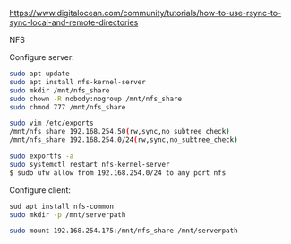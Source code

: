 https://www.digitalocean.com/community/tutorials/how-to-use-rsync-to-sync-local-and-remote-directories

NFS

Configure server:
```sh
sudo apt update
sudo apt install nfs-kernel-server
sudo mkdir /mnt/nfs_share
sudo chown -R nobody:nogroup /mnt/nfs_share
sudo chmod 777 /mnt/nfs_share

sudo vim /etc/exports
/mnt/nfs_share 192.168.254.50(rw,sync,no_subtree_check)
/mnt/nfs_share 192.168.254.0/24(rw,sync,no_subtree_check)

sudo exportfs -a
sudo systemctl restart nfs-kernel-server
$ sudo ufw allow from 192.168.254.0/24 to any port nfs
```

Configure client:
```sh
sud apt install nfs-common
sudo mkdir -p /mnt/serverpath

sudo mount 192.168.254.175:/mnt/nfs_share /mnt/serverpath
```
